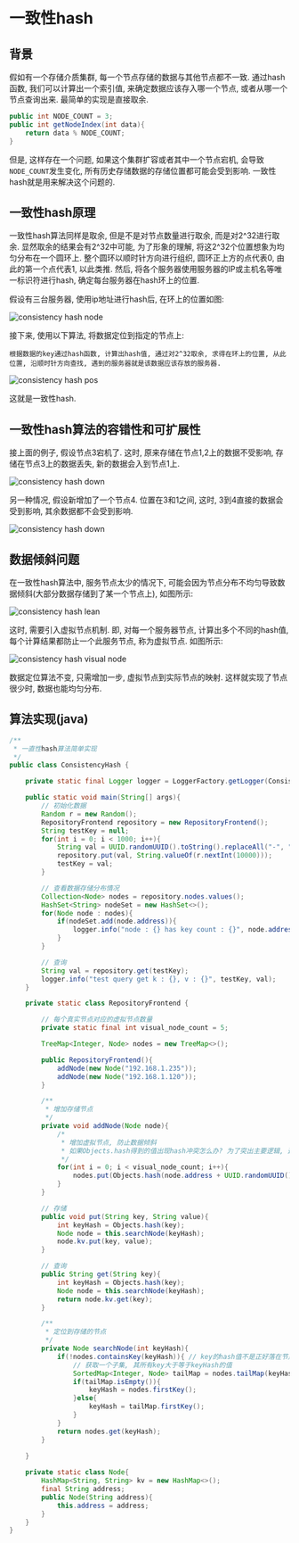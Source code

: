# 一致性hash

## 背景

假如有一个存储介质集群, 每一个节点存储的数据与其他节点都不一致. 通过hash函数, 我们可以计算出一个索引值, 来确定数据应该存入哪一个节点, 或者从哪一个节点查询出来. 最简单的实现是直接取余.

```java
public int NODE_COUNT = 3;
public int getNodeIndex(int data){
    return data % NODE_COUNT;
}
```

但是, 这样存在一个问题, 如果这个集群扩容或者其中一个节点宕机, 会导致```NODE_COUNT```发生变化, 所有历史存储数据的存储位置都可能会受到影响. 一致性hash就是用来解决这个问题的.

## 一致性hash原理

一致性hash算法同样是取余, 但是不是对节点数量进行取余, 而是对2^32进行取余. 显然取余的结果会有2^32中可能, 为了形象的理解, 将这2^32个位置想象为均匀分布在一个圆环上. 整个圆环以顺时针方向进行组织, 圆环正上方的点代表0, 由此的第一个点代表1, 以此类推. 然后, 将各个服务器使用服务器的IP或主机名等唯一标识符进行hash, 确定每台服务器在hash环上的位置.

假设有三台服务器, 使用ip地址进行hash后, 在环上的位置如图:

![consistency hash node](img/consistency_hash_node.png)

接下来, 使用以下算法, 将数据定位到指定的节点上:

```
根据数据的key通过hash函数, 计算出hash值, 通过对2^32取余, 求得在环上的位置, 从此位置, 沿顺时针方向查找, 遇到的服务器就是该数据应该存放的服务器.
```

![consistency hash pos](img/consistency_hash_pos.png)

这就是一致性hash.

## 一致性hash算法的容错性和可扩展性

接上面的例子, 假设节点3宕机了. 这时, 原来存储在节点1,2上的数据不受影响, 存储在节点3上的数据丢失, 新的数据会入到节点1上.

![consistency hash down](img/consistency_hash_down_case.png)

另一种情况, 假设新增加了一个节点4. 位置在3和1之间, 这时, 3到4直接的数据会受到影响, 其余数据都不会受到影响.

![consistency hash down](img/consistency_hash_new_case.png)

## 数据倾斜问题

在一致性hash算法中, 服务节点太少的情况下, 可能会因为节点分布不均匀导致数据倾斜(大部分数据存储到了某一个节点上), 如图所示:

![consistency hash lean](img/consistency_hash_lean.png)

这时, 需要引入虚拟节点机制. 即, 对每一个服务器节点, 计算出多个不同的hash值, 每个计算结果都防止一个此服务节点, 称为虚拟节点. 如图所示:

![consistency hash visual node](img/consistency_hash_visual.png)

数据定位算法不变, 只需增加一步, 虚拟节点到实际节点的映射. 这样就实现了节点很少时, 数据也能均匀分布.

## 算法实现(java)

```java
/**
 * 一直性hash算法简单实现
 */
public class ConsistencyHash {

    private static final Logger logger = LoggerFactory.getLogger(ConsistencyHash.class);

    public static void main(String[] args){
        // 初始化数据
        Random r = new Random();
        RepositoryFrontend repository = new RepositoryFrontend();
        String testKey = null;
        for(int i = 0; i < 1000; i++){
            String val = UUID.randomUUID().toString().replaceAll("-", "");
            repository.put(val, String.valueOf(r.nextInt(10000)));
            testKey = val;
        }

        // 查看数据存储分布情况
        Collection<Node> nodes = repository.nodes.values();
        HashSet<String> nodeSet = new HashSet<>();
        for(Node node : nodes){
            if(nodeSet.add(node.address)){
                logger.info("node : {} has key count : {}", node.address, node.kv.size());
            }
        }

        // 查询
        String val = repository.get(testKey);
        logger.info("test query get k : {}, v : {}", testKey, val);
    }

    private static class RepositoryFrontend {

        // 每个真实节点对应的虚拟节点数量
        private static final int visual_node_count = 5;

        TreeMap<Integer, Node> nodes = new TreeMap<>();

        public RepositoryFrontend(){
            addNode(new Node("192.168.1.235"));
            addNode(new Node("192.168.1.120"));
        }

        /**
         * 增加存储节点
         */
        private void addNode(Node node){
            /*
             * 增加虚拟节点, 防止数据倾斜
             * 如果Objects.hash得到的值出现hash冲突怎么办? 为了突出主要逻辑, 这里暂时不考虑
             */
            for(int i = 0; i < visual_node_count; i++){
                nodes.put(Objects.hash(node.address + UUID.randomUUID().toString()), node);
            }
        }

        // 存储
        public void put(String key, String value){
            int keyHash = Objects.hash(key);
            Node node = this.searchNode(keyHash);
            node.kv.put(key, value);
        }

        // 查询
        public String get(String key){
            int keyHash = Objects.hash(key);
            Node node = this.searchNode(keyHash);
            return node.kv.get(key);
        }

        /**
         * 定位到存储的节点
         */
        private Node searchNode(int keyHash){
            if(!nodes.containsKey(keyHash)){ // key的hash值不是正好落在节点上
                // 获取一个子集, 其所有key大于等于keyHash的值
                SortedMap<Integer, Node> tailMap = nodes.tailMap(keyHash);
                if(tailMap.isEmpty()){
                    keyHash = nodes.firstKey();
                }else{
                    keyHash = tailMap.firstKey();
                }
            }
            return nodes.get(keyHash);
        }

    }
    
    private static class Node{
        HashMap<String, String> kv = new HashMap<>();
        final String address;
        public Node(String address){
            this.address = address;
        }
    }
}
```